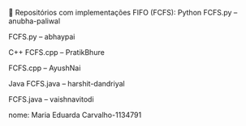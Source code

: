🔗 Repositórios com implementações FIFO (FCFS):
Python
FCFS.py – anubha-paliwal

FCFS.py – abhaypai

C++
FCFS.cpp – PratikBhure

FCFS.cpp – AyushNai

Java
FCFS.java – harshit-dandriyal

FCFS.java – vaishnavitodi


nome: Maria Eduarda Carvalho-1134791
